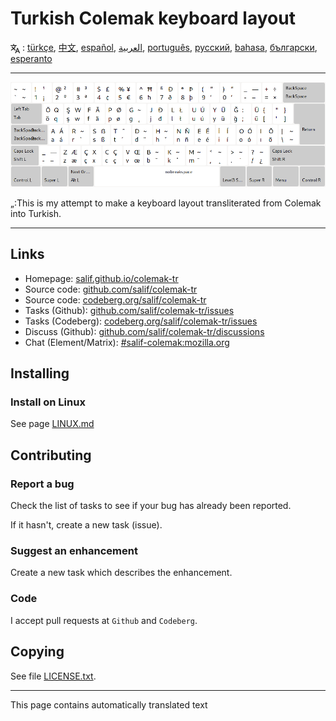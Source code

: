 # Turkish Colemak keyboard layout

<span><svg xmlns="http://www.w3.org/2000/svg" width="15" height="15" fill="none"
style="vertical-align: sub;" viewBox="0 0 24 24" stroke="currentColor"
stroke-width="2" stroke-linecap="round" stroke-linejoin="round"><path
class="st0" d="M2,16c0.1,0,8-5,9-7c0.6-1.3,1-5,1-5h3H1h7V1" /><line
class="st0" x1="4" y1="8" x2="12" y2="16" /><polygon class="st0"
points="15,19 21,19 23,23 18,11 13,23 " /></svg> : [türkçe](README.tr.md), [中文](README.zh-CN.md), [español](README.es.md), [العربية](README.ar.md), [português](README.pt.md), [русский](README.ru.md), [bahasa](README.id.md), [български](README.bg.md), [esperanto](README.eo.md)</span>

---

![Preview the Turkish Colemak](./media/preview.png)

„:This is my attempt to make a keyboard layout transliterated from Colemak into Turkish.

---

## Links

* Homepage: [salif.github.io/colemak-tr](https://salif.github.io/colemak-tr/)
* Source code: [github.com/salif/colemak-tr](https://github.com/salif/colemak-tr)
* Source code: [codeberg.org/salif/colemak-tr](https://codeberg.org/salif/colemak-tr)
* Tasks (Github): [github.com/salif/colemak-tr/issues](https://github.com/salif/colemak-tr/issues)
* Tasks (Codeberg): [codeberg.org/salif/colemak-tr/issues](https://codeberg.org/salif/colemak-tr/issues)
* Discuss (Github): [github.com/salif/colemak-tr/discussions](https://github.com/salif/colemak-tr/discussions)
* Chat (Element/Matrix): [#salif-colemak:mozilla.org](https://matrix.to/#/#salif-colemak:mozilla.org)

## Installing

### Install on Linux

See page [LINUX.md](./LINUX.md)

## Contributing

### Report a bug

Check the list of tasks to see if your bug has already been reported.

If it hasn't, create a new task (issue).

### Suggest an enhancement

Create a new task which describes the enhancement.

### Code

I accept pull requests at `Github` and `Codeberg`.

## Copying

See file [LICENSE.txt](./LICENSE.txt).

---

This page contains automatically translated text
